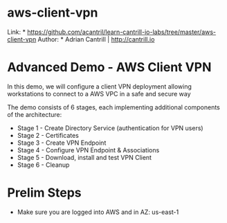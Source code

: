 # aws-client-vpn
Link: * https://github.com/acantril/learn-cantrill-io-labs/tree/master/aws-client-vpn
Author: * Adrian Cantrill | http://cantrill.io
# Advanced Demo - AWS Client VPN
In this demo, we will configure a client VPN deployment allowing workstations to connect to a AWS VPC in a safe and secure way

The demo consists of 6 stages, each implementing additional components of the architecture:

* Stage 1 - Create Directory Service (authentication for VPN users)
* Stage 2 - Certificates
* Stage 3 - Create VPN Endpoint
* Stage 4 - Configure VPN Endpoint & Associations
* Stage 5 - Download, install and test VPN Client
* Stage 6 - Cleanup
# Prelim Steps
* Make sure you are logged into AWS and in AZ: us-east-1

